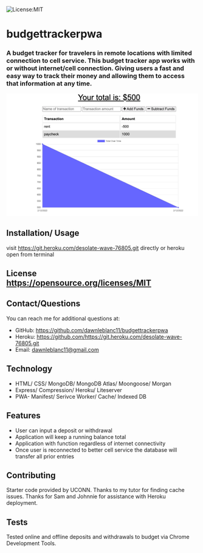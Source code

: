  ![License:MIT](https://img.shields.io/badge/License-MIT-yellow.svg)  
  # budgettrackerpwa
  ### A budget tracker for travelers in remote locations with limited connection to cell service.  This budget tracker app works with or without internet/cell connection. Giving users a fast and easy way to track their money and allowing them to access that information at any time.
  
  ![screenshot](public/css/Budgettracker.png)

  ## Installation/ Usage
  visit https://git.heroku.com/desolate-wave-76805.git directly or heroku open from terminal
  
  ##
## License <br>https://opensource.org/licenses/MIT
  ## Contact/Questions
  You can reach me for additional questions at:
  * GitHub: https://github.com/dawnleblanc11/budgettrackerpwa
  * Heroku: https://github.com/https://git.heroku.com/desolate-wave-76805.git
  * Email: dawnleblanc11@gmail.com
## Technology <br> 
  * HTML/ CSS/ MongoDB/ MongoDB Atlas/ Moongoose/ Morgan
  * Express/ Compression/ Heroku/ Liteserver
  * PWA- Manifest/ Serivce Worker/ Cache/ Indexed DB 
  ## Features
  * User can input a deposit or withdrawal
  * Application will keep a running balance total
  * Application with function regardless of internet connectivity
  * Once user is reconnected to better cell service the database will transfer all prior entries
  
  ## Contributing  
  Starter code provided by UCONN.  Thanks to my tutor for finding cache issues.  Thanks for Sam and Johnnie for assistance with Heroku deployment.
  
  ## Tests
  Tested online and offline deposits and withdrawals to budget via Chrome Development Tools.

